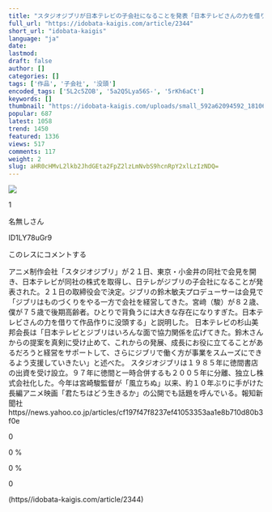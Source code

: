 ```yaml
---
title: "スタジオジブリが日本テレビの子会社になることを発表「日本テレビさんの力を借りて作品作りに没頭する」"
full_url: "https://idobata-kaigis.com/article/2344"
short_url: "idobata-kaigis"
language: "ja"
date: 
lastmod: 
draft: false
author: []
categories: []
tags: ['作品', '子会社', '没頭']
encoded_tags: ['5L2c5ZOB', '5a2Q5Lya56S-', '5rKh6aCt']
keywords: []
thumbnail: "https://idobata-kaigis.com/uploads/small_592a62094592_181065c009.jpg"
popular: 687
latest: 1058
trend: 1450
featured: 1336
views: 517
comments: 117
weight: 2
slug: aHR0cHMvL2lkb2JhdGEta2FpZ2lzLmNvbS9hcnRpY2xlLzIzNDQ=
---
```


![](https://idobata-kaigis.com/uploads/small_592a62094592_181065c009.jpg)

<div><p class='text-pink-100 text-sm'><p class='mr-2'>1</p><p class='mr-2'>名無しさん</p><p class='hidden xlinline-block'>ID1LY78uGr9</p></p><p class='flex items-center text-gray-400'><p class='text-xs mdtext-sm hovercursor-pointer'>このレスにコメントする</p></p><p class='tracking-wide break-all text-base'> アニメ制作会社「スタジオジブリ」が２１日、東京・小金井の同社で会見を開き、日本テレビが同社の株式を取得し、日テレがジブリの子会社になることが発表された。２１日の取締役会で決定。ジブリの鈴木敏夫プロデューサーは会見で「ジブリはものづくりをやる一方で会社を経営してきた。宮﨑（駿）が８２歳、僕が７５歳で後期高齢者。ひとりで背負うには大きな存在になりすぎた。日本テレビさんの力を借りて作品作りに没頭する」と説明した。 日本テレビの杉山美邦会長は「日本テレビとジブリはいろんな面で協力関係を広げてきた。鈴木さんからの提案を真剣に受け止めて、これからの発展、成長にお役に立てることがあるだろうと経営をサポートして、さらにジブリで働く方が事業をスムーズにできるよう支援していきたい」と述べた。 スタジオジブリは１９８５年に徳間書店の出資を受け設立。９７年に徳間と一時合併するも２００５年に分離、独立し株式会社化した。今年は宮崎駿監督が「風立ちぬ」以来、約１０年ぶりに手がけた長編アニメ映画「君たちはどう生きるか」の公開でも話題を呼んでいる。報知新聞社 https//news.yahoo.co.jp/articles/cf197f47f8237ef41053353aa1e8b710d80b3f0e </p><p class='flex items-center mr-2 hovercursor-pointer'><p class='pl-1 text-sm mdtext-base'>0</p></p><p class=' w-full h-full bg-gray-200 absolute '></p><p class='text-white text-xs text-center'>0 %</p><p class='text-white text-xs text-center'>0 %</p><p class='flex items-center mr-2 hovercursor-pointer'><p class='pl-1 text-sm mdtext-base'>0</p></p></div>

(https//idobata-kaigis.com/article/2344)
